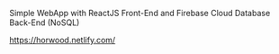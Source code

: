 Simple WebApp with ReactJS Front-End and Firebase Cloud Database Back-End (NoSQL)

https://horwood.netlify.com/
